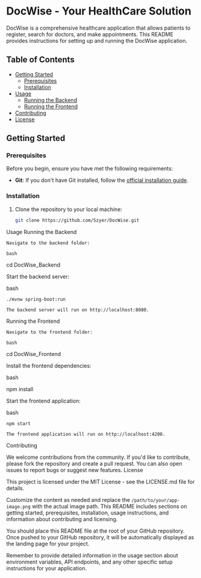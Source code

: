 # DocWise - Your HealthCare Solution

DocWise is a comprehensive healthcare application that allows patients to register, search for doctors, and make appointments. This README provides instructions for setting up and running the DocWise application.

## Table of Contents

- [Getting Started](#getting-started)
  - [Prerequisites](#prerequisites)
  - [Installation](#installation)
- [Usage](#usage)
  - [Running the Backend](#running-the-backend)
  - [Running the Frontend](#running-the-frontend)
- [Contributing](#contributing)
- [License](#license)

## Getting Started

### Prerequisites

Before you begin, ensure you have met the following requirements:

- **Git**: If you don't have Git installed, follow the [official installation guide](https://git-scm.com/book/en/v2/Getting-Started-Installing-Git).

### Installation

1. Clone the repository to your local machine:

   ```bash
   git clone https://github.com/Szyer/DocWise.git
Usage
Running the Backend

    Navigate to the backend folder:

    bash

cd DocWise_Backend

Start the backend server:

bash

    ./mvnw spring-boot:run

    The backend server will run on http://localhost:8080.

Running the Frontend

    Navigate to the frontend folder:

    bash

cd DocWise_Frontend

Install the frontend dependencies:

bash

npm install

Start the frontend application:

bash

    npm start

    The frontend application will run on http://localhost:4200.

Contributing

We welcome contributions from the community. If you'd like to contribute, please fork the repository and create a pull request. You can also open issues to report bugs or suggest new features.
License

This project is licensed under the MIT License - see the LICENSE.md file for details.

Customize the content as needed and replace the `/path/to/your/app-image.png` with the actual image path. This README includes sections on getting started, prerequisites, installation, usage instructions, and information about contributing and licensing.

You should place this README file at the root of your GitHub repository. Once pushed to your GitHub repository, it will be automatically displayed as the landing page for your project.

Remember to provide detailed information in the usage section about environment variables, API endpoints, and any other specific setup instructions for your application.
